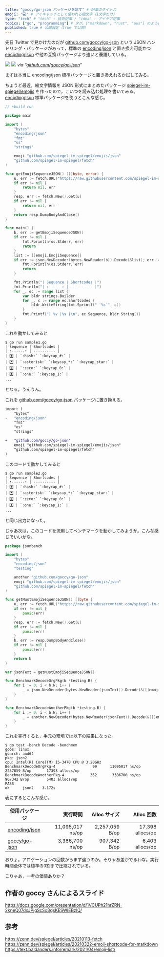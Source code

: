 ```yaml
---
title: "goccy/go-json パッケージを試す" # 記事のタイトル
emoji: "💻" # アイキャッチとして使われる絵文字（1文字だけ）
type: "tech" # "tech" : 技術記事 / "idea" : アイデア記事
topics: ["go", "programming"] # タグ。["markdown", "rust", "aws"] のように指定する
published: true # 公開設定（true で公開）
---
```


先日 Twitter で見かけたのだが [github.com/goccy/go-json] という JSON ハンドリング・パッケージがあって，標準の [encoding/json] と置き換え可能かつ [encoding/json] や他の互換パッケージより速いと豪語している。

![](https://user-images.githubusercontent.com/209884/107126757-07ad3480-68f5-11eb-87aa-858cc5eacfcb.png)
![](https://user-images.githubusercontent.com/209884/107979940-bc84d700-7002-11eb-9647-869bbc25c9d9.png)
*via “[github.com/goccy/go-json]”*

まずは本当に [encoding/json] 標準パッケージと置き換えれるか試してみる。

ちょうど最近，絵文字情報を JSON 形式にまとめたパッケージ [spiegel-im-spiegel/emojis] を作ったので，こいつを読み込む処理を書いてみる。 [encoding/json] 標準パッケージを使うとこんな感じ。

```go:sample1.go
// +build run

package main

import (
    "bytes"
    "encoding/json"
    "fmt"
    "os"
    "strings"

    emoji "github.com/spiegel-im-spiegel/emojis/json"
    "github.com/spiegel-im-spiegel/fetch"
)

func getEmojiSequenceJSON() ([]byte, error) {
    u, err := fetch.URL("https://raw.githubusercontent.com/spiegel-im-spiegel/emojis/main/json/emoji-sequences.json")
    if err != nil {
        return nil, err
    }
    resp, err := fetch.New().Get(u)
    if err != nil {
        return nil, err
    }
    return resp.DumpBodyAndClose()
}

func main() {
    b, err := getEmojiSequenceJSON()
    if err != nil {
        fmt.Fprintln(os.Stderr, err)
        return
    }
    list := []emoji.EmojiSequence{}
    if err := json.NewDecoder(bytes.NewReader(b)).Decode(&list); err != nil {
        fmt.Fprintln(os.Stderr, err)
        return
    }

    fmt.Println("| Sequence | Shortcodes |")
    fmt.Println("| :------: | ---------- |")
    for _, ec := range list {
        var bldr strings.Builder
        for _, c := range ec.Shortcodes {
            bldr.WriteString(fmt.Sprintf(" `%s`", c))
        }
        fmt.Printf("| %v |%s |\n", ec.Sequence, bldr.String())
    }
}
```

これを動かしてみると

```
$ go run sample1.go
| Sequence | Shortcodes |
| :------: | ---------- |
| #️⃣ | `:hash:` `:keycap_#:` |
| *️⃣ | `:asterisk:` `:keycap_*:` `:keycap_star:` |
| 0️⃣ | `:zero:` `:keycap_0:` |
| 1️⃣ | `:one:` `:keycap_1:` |
...
```

となる。うんうん。

これを [github.com/goccy/go-json] パッケージに置き換える。

```diff go:sample2.go
import (
    "bytes"
-   "encoding/json"
    "fmt"
    "os"
    "strings"

+   "github.com/goccy/go-json"
    emoji "github.com/spiegel-im-spiegel/emojis/json"
    "github.com/spiegel-im-spiegel/fetch"
)
```

このコードで動かしてみると

```
$ go run sample2.go 
| Sequence | Shortcodes |
| :------: | ---------- |
| #️⃣ | `:hash:` `:keycap_#:` |
| *️⃣ | `:asterisk:` `:keycap_*:` `:keycap_star:` |
| 0️⃣ | `:zero:` `:keycap_0:` |
| 1️⃣ | `:one:` `:keycap_1:` |
...
```

と同じ出力になった。

じゃあ次は，このコードを流用してベンチマークを動かしてみようか。こんな感じでいいかな。

```go:json2_test.go
package jsonbench

import (
    "bytes"
    "encoding/json"
    "testing"

    another "github.com/goccy/go-json"
    emoji "github.com/spiegel-im-spiegel/emojis/json"
    "github.com/spiegel-im-spiegel/fetch"
)

func getMustEmojiSequenceJSON() []byte {
    u, err := fetch.URL("https://raw.githubusercontent.com/spiegel-im-spiegel/emojis/main/json/emoji-sequences.json")
    if err != nil {
        panic(err)
    }
    resp, err := fetch.New().Get(u)
    if err != nil {
        panic(err)
    }
    b, err := resp.DumpBodyAndClose()
    if err != nil {
        panic(err)
    }
    return b
}

var jsonText = getMustEmojiSequenceJSON()

func BenchmarkDecodeOrgPkg(b *testing.B) {
    for i := 0; i < b.N; i++ {
        _ = json.NewDecoder(bytes.NewReader(jsonText)).Decode(&([]emoji.EmojiSequence{}))
    }
}

func BenchmarkDecodeAnotherPkg(b *testing.B) {
    for i := 0; i < b.N; i++ {
        _ = another.NewDecoder(bytes.NewReader(jsonText)).Decode(&([]emoji.EmojiSequence{}))
    }
}
```

これを実行すると，手元の環境では以下の結果になった。

```
$ go test -bench Decode -benchmem
goos: linux
goarch: amd64
pkg: json2
cpu: Intel(R) Core(TM) i5-3470 CPU @ 3.20GHz
BenchmarkDecodeOrgPkg-4                 99      11095017 ns/op     2257059 B/op       17398 allocs/op
BenchmarkDecodeAnotherPkg-4            352       3386700 ns/op      907342 B/op        6403 allocs/op
PASS
ok      json2    3.172s
```

表にするとこんな感じ。

| 使用パッケージ                            |         実行時間 |   Alloc サイズ |       Alloc 回数 |
| ----------------------------------------- | ---------------: | -------------: | ---------------: |
| [encoding/json]                           | 11,095,017 ns/op | 2,257,059 B/op | 17,398 allocs/op |
| [goccy/go-json][github.com/goccy/go-json] |  3,386,700 ns/op |   907,342 B/op |  6,403 allocs/op |

おりょ。アロケーションの回数からまず違うのか。そりゃあ差がでるわな。実行時間全体では標準の3割まで圧縮されている。

こりゃあ，一考の価値ありか？

## 作者の goccy さんによるスライド

https://docs.google.com/presentation/d/1VCUPh21hrZRN-2kneQ07dxJPjgScSo3gsKESWlEBzIQ/

## 参考

https://zenn.dev/spiegel/articles/20210113-fetch
https://zenn.dev/spiegel/articles/20210322-emoji-shortcode-for-markdown
https://text.baldanders.info/remark/2021/04/emoji-list/

[Go]: https://golang.org/ "The Go Programming Language"
[encoding/json]: https://golang.org/pkg/encoding/json/ "json - The Go Programming Language"
[github.com/goccy/go-json]: https://github.com/goccy/go-json "goccy/go-json: Fast JSON encoder/decoder compatible with encoding/json for Go"
[spiegel-im-spiegel/emojis]: https://github.com/spiegel-im-spiegel/emojis "spiegel-im-spiegel/emojis: List of Emoji-Sequences"
<!-- eof -->

